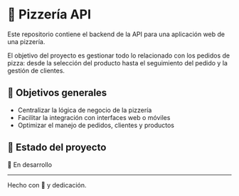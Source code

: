 # 🍕 Pizzería API

Este repositorio contiene el backend de la API para una aplicación web de una pizzería.

El objetivo del proyecto es gestionar todo lo relacionado con los pedidos de pizza: desde la selección del producto hasta el seguimiento del pedido y la gestión de clientes.

## 🎯 Objetivos generales

- Centralizar la lógica de negocio de la pizzería
- Facilitar la integración con interfaces web o móviles
- Optimizar el manejo de pedidos, clientes y productos

## 📌 Estado del proyecto

🚧 En desarrollo

---

Hecho con 🍕 y dedicación.
